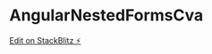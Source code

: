 # AngularNestedFormsCva

[Edit on StackBlitz ⚡️](https://stackblitz.com/edit/angular-nested-forms-cva)